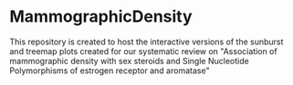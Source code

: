 # MammographicDensity

This repository is created to host the interactive versions of the sunburst and treemap plots created for our systematic review on "Association of mammographic density with sex steroids and Single Nucleotide Polymorphisms of estrogen receptor and aromatase"  
